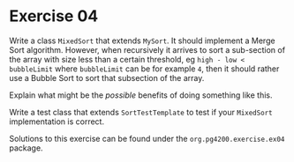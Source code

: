 # Exercise 04

Write a class `MixedSort` that extends `MySort`. It should implement a Merge Sort algorithm.
However, when recursively it arrives to sort a sub-section of the array with size less than
a certain threshold, eg `high - low < bubbleLimit` where `bubbleLimit` can be for example `4`,
then it should rather use a Bubble Sort to sort that subsection of the array.

Explain what might be the *possible* benefits of doing something like this.

Write a test class that extends `SortTestTemplate` to test if your `MixedSort` implementation is correct.


Solutions to this exercise can be found under the `org.pg4200.exercise.ex04` package. 


